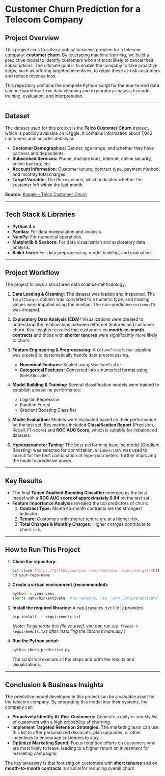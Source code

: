 # Customer Churn Prediction for a Telecom Company 

## Project Overview

This project aims to solve a critical business problem for a telecom company: **customer churn**. By leveraging machine learning, we build a predictive model to identify customers who are most likely to cancel their subscriptions. The ultimate goal is to enable the company to take proactive steps, such as offering targeted incentives, to retain these at-risk customers and reduce revenue loss.

This repository contains the complete Python script for the end-to-end data science workflow, from data cleaning and exploratory analysis to model training, evaluation, and interpretation.

---

## Dataset

The dataset used for this project is the **Telco Customer Churn** dataset, which is publicly available on Kaggle. It contains information about 7,043 customers and includes details on:
* **Customer Demographics:** Gender, age range, and whether they have partners and dependents.
* **Subscribed Services:** Phone, multiple lines, internet, online security, online backup, etc.
* **Account Information:** Customer tenure, contract type, payment method, and monthly/total charges.
* **Target Variable:** The `Churn` column, which indicates whether the customer left within the last month.

**Source:** [Kaggle - Telco Customer Churn](https://www.kaggle.com/datasets/blastchar/telco-customer-churn)

---

## Tech Stack & Libraries

* **Python 3.x**
* **Pandas:** For data manipulation and analysis.
* **NumPy:** For numerical operations.
* **Matplotlib & Seaborn:** For data visualization and exploratory data analysis.
* **Scikit-learn:** For data preprocessing, model building, and evaluation.

---

## Project Workflow

The project follows a structured data science methodology:

1.  **Data Loading & Cleaning:** The dataset was loaded and inspected. The `TotalCharges` column was converted to a numeric type, and missing values were imputed using the median. The non-predictive `customerID` was dropped.

2.  **Exploratory Data Analysis (EDA):** Visualizations were created to understand the relationships between different features and customer churn. Key insights revealed that customers on **month-to-month contracts** and those with **shorter tenures** were significantly more likely to churn.

3.  **Feature Engineering & Preprocessing:** A `ColumnTransformer` pipeline was created to systematically handle data preprocessing.
    * **Numerical Features:** Scaled using `StandardScaler`.
    * **Categorical Features:** Converted into a numerical format using `OneHotEncoder`.

4.  **Model Building & Training:** Several classification models were trained to establish a baseline performance:
    * Logistic Regression
    * Random Forest
    * Gradient Boosting Classifier

5.  **Model Evaluation:** Models were evaluated based on their performance on the test set. Key metrics included **Classification Report** (Precision, Recall, F1-score) and **ROC AUC Score**, which is suitable for imbalanced datasets.

6.  **Hyperparameter Tuning:** The best-performing baseline model (Gradient Boosting) was selected for optimization. `GridSearchCV` was used to search for the best combination of hyperparameters, further improving the model's predictive power.

---

## Key Results

* The final **Tuned Gradient Boosting Classifier** emerged as the best model with a **ROC AUC score of approximately 0.84** on the test set.
* **Feature Importance Analysis** revealed the top predictors of churn:
    1.  **Contract Type:** Month-to-month contracts are the strongest indicator.
    2.  **Tenure:** Customers with shorter tenure are at a higher risk.
    3.  **Total Charges & Monthly Charges:** Higher charges contribute to churn risk.

---

## How to Run This Project

1.  **Clone the repository:**
    ```bash
    git clone [https://github.com/your-username/your-repo-name.git](https://github.com/your-username/your-repo-name.git)
    cd your-repo-name
    ```

2.  **Create a virtual environment (recommended):**
    ```bash
    python -m venv venv
    source venv/bin/activate  # On Windows, use `venv\Scripts\activate`
    ```

3.  **Install the required libraries:**
    A `requirements.txt` file is provided.
    ```bash
    pip install -r requirements.txt
    ```
    *(Note: To generate this file yourself, you can run `pip freeze > requirements.txt` after installing the libraries manually.)*

4.  **Run the Python script:**
    ```bash
    python churn_prediction.py
    ```
    The script will execute all the steps and print the results and visualizations.

---

## Conclusion & Business Insights

The predictive model developed in this project can be a valuable asset for the telecom company. By integrating this model into their systems, the company can:

* **Proactively Identify At-Risk Customers:** Generate a daily or weekly list of customers with a high probability of churning.
* **Implement Targeted Retention Strategies:** The marketing team can use this list to offer personalized discounts, plan upgrades, or other incentives to encourage customers to stay.
* **Optimize Marketing Spend:** Focus retention efforts on customers who are most likely to leave, leading to a higher return on investment for marketing campaigns.

The key takeaway is that focusing on customers with **short tenures** and on **month-to-month contracts** is crucial for reducing overall churn.
